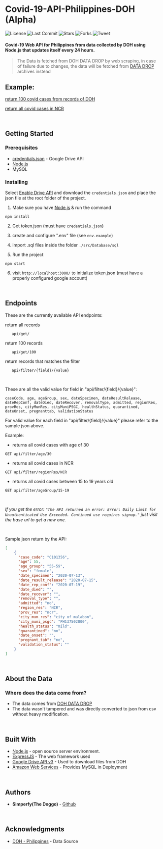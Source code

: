 # Covid-19-API-Philippines-DOH (Alpha)

![License](https://img.shields.io/github/license/simperfy/Covid-19-API-Philippines-DOH?style=plastic&logo=github)
![Last Commit](https://img.shields.io/github/last-commit/simperfy/Covid-19-API-Philippines-DOH?style=plastic&logo=github)
![Stars](https://img.shields.io/github/stars/simperfy/Covid-19-API-Philippines-DOH?style=plastic&logo=github)
![Forks](https://img.shields.io/github/forks/Simperfy/Covid-19-API-Philippines-DOH?style=plastic&logo=github)
![Tweet](https://img.shields.io/twitter/url?url=https%3A%2F%2Fgithub.com%2FSimperfy%2FCovid-19-API-Philippines-DOH)

#### Covid-19 Web API for Philippines from data collected by DOH using Node.js that updates itself every 24 hours.
> The Data is fetched from DOH DATA DROP by web scraping, in case of failure due to changes, the data will be fetched from 
> [DATA DROP](https://drive.google.com/drive/folders/1UelgRGmUGNMKH1Q3nzqTj57V41bjmnxg) archives instead

## Example:
[return 100 covid cases from records of DOH](https://covid19-api-philippines.herokuapp.com/api/get/100)

[return all covid cases in NCR](https://covid19-api-philippines.herokuapp.com/api/filter/region_res/NCR)

<br>

## Getting Started

### Prerequisites
* [credentials.json](https://developers.google.com/drive/api/v3/quickstart/go) - Google Drive API
* [Node.js](https://nodejs.org/en/)
* MySQL

### Installing

Select [Enable Drive API](https://developers.google.com/drive/api/v3/quickstart/go) and download the `credentials.json` and place the json file at the root folder of the project.

1. Make sure you have [Node.js](https://nodejs.org) & run the command

```
npm install
```

2. Get token.json (must have `credentials.json`)

3. create and configure ".env" file (see `env.example`)

4. import .sql files inside the folder `./src/Database/sql`

5. Run the project

```
npm start
```

6. visit `http://localhost:3000/` to initialize token.json (must have a properly configured google account)

<br>

## Endpoints
These are the currently available API endpoints:

return all records
```http
   api/get/
```
return 100 records
```http
   api/get/100
```
return records that matches the filter
```http
   api/filter/{field}/{value}
```

<br>

These are all the valid value for field in "api/filter/{field}/{value}":
```
caseCode, age, ageGroup, sex, dateSpecimen, dateResultRelease, dateRepConf, dateDied, dateRecover, removalType, admitted, regionRes, provRes, cityMunRes, cityMuniPSGC, healthStatus, quarantined, dateOnset, pregnanttab, validationStatus
```

For valid value for each field in "api/filter/{field}/{value}" please refer to the sample json above.

Example:
* returns all covid cases with age of 30
```http
GET api/filter/age/30
``` 
* returns all covid cases in NCR
```http
GET api/filter/regionRes/NCR
```
* returns all covid cases between 15 to 19 years old
```http
GET api/filter/ageGroup/15-19
```

<br>

*If you get the error: `"The API returned an error: Error: Daily Limit for Unauthenticated Use Exceeded. Continued use requires signup."` just visit the base url to get a new one.* 

<br>

Sample json return by the API:
```JSON
[
    {
      "case_code": "C101356",
      "age": 55,
      "age_group": "55-59",
      "sex": "female",
      "date_specimen": "2020-07-13",
      "date_result_release": "2020-07-15",
      "date_rep_conf": "2020-07-19",
      "date_died": "",
      "date_recover": "",
      "removal_type": "",
      "admitted": "no",
      "region_res": "NCR",
      "prov_res": "ncr",
      "city_mun_res": "city of malabon",
      "city_muni_psgc": "PH137502000",
      "health_status": "mild",
      "quarantined": "no",
      "date_onset": "",
      "pregnant_tab": "no",
      "validation_status": ""
    }
]
```

<br>

## About the Data
### Where does the data come from?
* The data comes from [DOH DATA DROP](https://drive.google.com/drive/folders/1UelgRGmUGNMKH1Q3nzqTj57V41bjmnxg)
* The data wasn't tampered and was directly converted to json from csv without heavy modification.

<br>

## Built With
* [Node.js](https://nodejs.org) - open source server environment.
* [ExpressJS](http://www.dropwizard.io/1.0.2/docs/) - The web framework used
* [Google Drive API v3](https://developers.google.com/drive/api/v3/about-sdk) - Used to download files from DOH
* [Amazon Web Services](https://aws.amazon.com/) - Provides MySQL in Deployment

<br>

## Authors

* **Simperfy(The Doggo)** - [Github](https://github.com/Simperfy)

<br>

## Acknowledgments

* [DOH - Philippines](https://www.doh.gov.ph/) - Data Source
